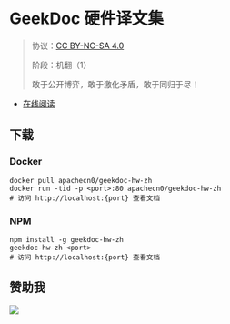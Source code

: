 <!--
    需要填充的占位符：
    
    README.md
    
        GeekDoc 硬件译文集：文档中文名
        {nameEn}：文档英文名
        {urlEn}：文档原始链接
        gdhw：域名前缀
        飞龙：负责人名称
        wizardforcel：负责人 Github 用户名
        562826179：负责人 QQ
        geekdoc-hw-zh：ApacheCN 的 Github 仓库名称
        geekdoc-hw-zh：DockerHub 仓库名称
        geekdoc-hw-zh：PYPI 包名称
        geekdoc-hw-zh：NPM 包名称
    
    CNAME
    
        gdhw：域名前缀

    index.html
    
        GeekDoc 硬件译文集：文档中文名
        #333：显示颜色
        geekdoc-hw-zh：ApacheCN 的 Github 仓库名称

    asset/docsify-flygon-footer.js
    
        geekdoc-hw-zh：ApacheCN 的 Github 仓库名称
-->

# GeekDoc 硬件译文集

> 协议：[CC BY-NC-SA 4.0](http://creativecommons.org/licenses/by-nc-sa/4.0/)
> 
> 阶段：机翻（1）
> 
> 敢于公开博弈，敢于激化矛盾，敢于同归于尽！

* [在线阅读](https://gdhw.flygon.net)

## 下载

### Docker

```
docker pull apachecn0/geekdoc-hw-zh
docker run -tid -p <port>:80 apachecn0/geekdoc-hw-zh
# 访问 http://localhost:{port} 查看文档
```

### NPM

```
npm install -g geekdoc-hw-zh
geekdoc-hw-zh <port>
# 访问 http://localhost:{port} 查看文档
```

## 赞助我

![](https://img-blog.csdnimg.cn/20200112005920729.png)

